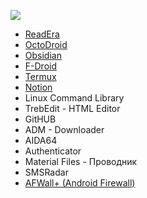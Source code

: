 ![](https://upload.wikimedia.org/wikipedia/commons/thumb/7/7a/Google_Play_2022_logo.svg/1280px-Google_Play_2022_logo.svg.png)

 - [ReadEra](https://readera.org/book-reader "ReadEra - приложение под Android для чтения книг и просмотра документов, бесплатное и без рекламы")
 - [OctoDroid](https://github.com/slapperwan/gh4a "Github client for Android")
 - [Obsidian](https://obsidian.md/)
 - [F-Droid](https://f-droid.org/)
 - [Termux](https://termux.dev/en/)
 - [Notion](https://www.notion.so/)
 - Linux Command Library
 - TrebEdit - HTML Editor
 - GitHUB
 - ADM - Downloader
 - AIDA64
 - Authenticator
 - Material Files - Проводник
 - SMSRadar
 - [AFWall+ (Android Firewall)](https://github.com/ukanth/afwall "iptables based firewall for Android")

